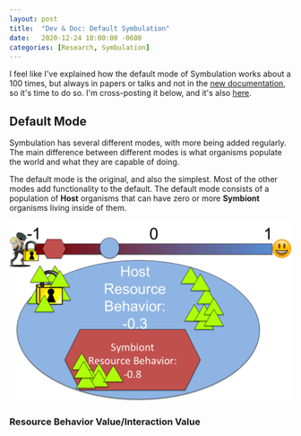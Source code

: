 ```yaml
---
layout: post
title:  "Dev & Doc: Default Symbulation"
date:   2020-12-24 10:00:00 -0600
categories: [Research, Symbulation]
---
```


I feel like I've explained how the default mode of Symbulation works about a 100 times, but always in papers or talks and not in the [new documentation](_posts/2021-09-12-dev-doc-readthedocs.md), so it's time to do so.
I'm cross-posting it below, and it's also [here](https://symbulation.readthedocs.io/en/latest/QuickStartGuides/0-Overview.html). 

## Default Mode
Symbulation has several different modes, with more being added regularly.
The main difference between different modes is what organisms populate the world and what they are capable of doing.

The default mode is the original, and also the simplest.
Most of the other modes add functionality to the default.
The default mode consists of a population of **Host** organisms that can have zero or more **Symbiont** organisms living inside of them. 

![A graphical representation of a host and symbiont organism. The host and symbiont both have an interaction value and are exchanging resources.](assets/images/mutualismgraphic.png)

### Resource Behavior Value/Interaction Value




